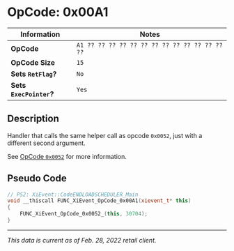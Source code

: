 # OpCode: 0x00A1

| Information               | Notes |
|---                        |---    |
| **OpCode**                | `A1 ?? ?? ?? ?? ?? ?? ?? ?? ?? ?? ?? ?? ?? ??` |
| **OpCode Size**           | `15`  |
| **Sets `RetFlag`?**       | `No`  |
| **Sets `ExecPointer`?**   | `Yes` |

## Description

Handler that calls the same helper call as opcode `0x0052`, just with a different second argument.

See [OpCode `0x0052`](OpCodes/0x0052.md) for more information.

## Pseudo Code

```cpp
// PS2: XiEvent::CodeENDLOADSCHEDULER_Main
void __thiscall FUNC_XiEvent_OpCode_0x00A1(xievent_t* this)
{
    FUNC_XiEvent_OpCode_0x0052_(this, 30704);
}
```

---

_This data is current as of Feb. 28, 2022 retail client._